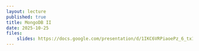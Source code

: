 ```yaml
---
layout: lecture
published: true
title: MongoDB II
date: 2025-10-25
files:
    slides: https://docs.google.com/presentation/d/1IKC6VRPiaoePz_6_tx15IGG6GSbejHfuovMi1pduF28/edit?usp=sharing 
---
```

